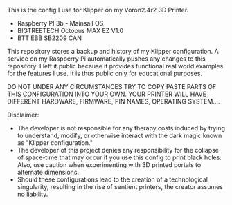 This is the config I use for Klipper on my Voron2.4r2 3D Printer.
- Raspberry PI 3b - Mainsail OS
- BIGTREETECH Octopus MAX EZ V1.0
- BTT EBB SB2209 CAN

This repository stores a backup and history of my Klipper configuration.
A service on my Raspberry Pi automatically pushes any changes to this repository.
I left it public because it provides functional real world examples for the features I use.
It is thus public only for educational purposes.

DO NOT UNDER ANY CIRCUMSTANCES TRY TO COPY PASTE PARTS OF THIS CONFIGURATION INTO YOUR OWN.
YOUR PRINTER WILL HAVE DIFFERENT HARDWARE, FIRMWARE, PIN NAMES, OPERATING SYSTEM....

Disclaimer:
- The developer is not responsible for any therapy costs induced by trying to understand, modify, or otherwise interact with the dark magic known as "Klipper configuration."
- The developer of this project denies any responsibility for the collapse of space-time that may occur if you use this config to print black holes. Also, use caution when experimenting with 3D printed portals to alternate dimensions.
- Should these configurations lead to the creation of a technological singularity, resulting in the rise of sentient printers, the creator assumes no liability.
